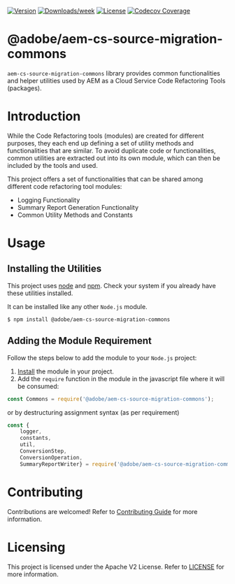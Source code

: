 <!--
Copyright 2020 Adobe. All rights reserved.
This file is licensed to you under the Apache License, Version 2.0 (the "License");
you may not use this file except in compliance with the License. You may obtain a copy
of the License at http://www.apache.org/licenses/LICENSE-2.0

Unless required by applicable law or agreed to in writing, software distributed under
the License is distributed on an "AS IS" BASIS, WITHOUT WARRANTIES OR REPRESENTATIONS
OF ANY KIND, either express or implied. See the License for the specific language
governing permissions and limitations under the License.
-->

[![Version](https://img.shields.io/npm/v/@adobe/aem-cs-source-migration-commons.svg)](https://npmjs.org/package/@adobe/aio-cli-plugin-cloud-service-migration)
[![Downloads/week](https://img.shields.io/npm/dw/@adobe/aem-cs-source-migration-commons.svg)](https://npmjs.org/package/@adobe/aio-cli-plugin-cloud-service-migration)
[![License](https://img.shields.io/badge/License-Apache%202.0-blue.svg)](https://opensource.org/licenses/Apache-2.0)
[![Codecov Coverage](https://img.shields.io/codecov/c/github/adobe/aem-cs-source-migration-commons/master.svg?style=flat-square)](https://codecov.io/gh/adobe/aio-cli-plugin-cloud-service-migration/)

# @adobe/aem-cs-source-migration-commons

`aem-cs-source-migration-commons` library provides common functionalities and helper utilities used
 by AEM as a Cloud Service Code Refactoring Tools (packages).


# Introduction

While the Code Refactoring tools (modules) are created for different purposes, they each end up
 defining a set of utility methods and functionalities that are similar.
To avoid duplicate code or functionalities, common utilities are extracted out into its own module,
 which can then be included by the tools and used.

This project offers a set of functionalities that can be shared among different code refactoring tool modules:

*   Logging Functionality 
*   Summary Report Generation Functionality
*   Common Utility Methods and Constants

# Usage

## Installing the Utilities

This project uses [node](http://nodejs.org) and [npm](https://npmjs.com). Check your system if you
 already have these utilities installed.

It can be installed like any other `Node.js` module.

```shell script
$ npm install @adobe/aem-cs-source-migration-commons
```

## Adding the Module Requirement

Follow the steps below to add the module to your `Node.js` project:

1. [Install](#install) the module in your project.
1. Add the `require` function in the module in the javascript file where it will be consumed:

```javascript
const Commons = require('@adobe/aem-cs-source-migration-commons');
```
or by destructuring assignment syntax (as per requirement)

```javascript
const {    
    logger,
    constants,
    util,
    ConversionStep,
    ConversionOperation,
    SummaryReportWriter} = require('@adobe/aem-cs-source-migration-commons');
```

# Contributing

Contributions are welcomed! Refer to [Contributing Guide](../../CONTRIBUTING.md) for more information.

# Licensing

This project is licensed under the Apache V2 License. Refer to [LICENSE](../../LICENSE) for more information.
